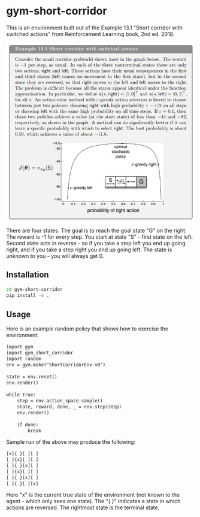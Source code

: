 # gym-short-corridor

This is an environment built out of the Example 13.1 "Short corridor with switched actions" from Reinforcement Learning book, 2nd ed. 2018.

![Example 13.1](https://github.com/drozzy/gym-short-corridor/raw/master/example.png)

There are four states. The goal is to reach the goal state "G" on the right. The reward is -1 for every step. You start at state "S" - first state on the left. Second state acts in reverse - so if you take a step left you end up going right, and if you take a step right you end up going left. The state is unknown to you - you will always get 0.

## Installation

```bash
cd gym-short-corridor
pip install -e .
```

## Usage

Here is an example random policy that shows how to exercise the environment:

```
import gym
import gym_short_corridor
import random
env = gym.make("ShortCorridorEnv-v0")

state = env.reset()
env.render()

while True: 
    step = env.action_space.sample()
    state, reward, done, _ = env.step(step) 
    env.render()

    if done:
        break
```

Sample run of the above may produce the following:
```
[x]{ }[ ][ ]
[ ]{x}[ ][ ]
[ ]{ }[x][ ]
[ ]{x}[ ][ ]
[ ]{ }[x][ ]
[ ]{ }[ ][x]
```

Here "x" is the current true state of the environment (not known to the agent - which only sees one state). The "{ }" indicates a state in which actions are reversed. The rightmost state is the terminal state.